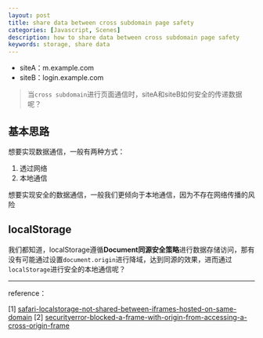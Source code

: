 ```yaml
---
layout: post
title: share data between cross subdomain page safety
categories: [Javascript, Scenes]
description: how to share data between cross subdomain page safety
keywords: storage, share data
---
```


* siteA：m.example.com
* siteB：login.example.com

> 当`cross subdomain`进行页面通信时，siteA和siteB如何安全的传递数据呢？

## 基本思路

想要实现数据通信，一般有两种方式：
1. 透过网络
2. 本地通信

想要实现安全的数据通信，一般我们更倾向于本地通信，因为不存在网络传播的风险

## localStorage

我们都知道，localStorage遵循**Document同源安全策略**进行数据存储访问，那有没有可能通过设置`document.origin`进行降域，达到同源的效果，进而通过`localStorage`进行安全的本地通信呢？

---

reference：

[1] [safari-localstorage-not-shared-between-iframes-hosted-on-same-domain](https://stackoverflow.com/questions/63922558/safari-localstorage-not-shared-between-iframes-hosted-on-same-domain)
[2] [securityerror-blocked-a-frame-with-origin-from-accessing-a-cross-origin-frame](https://stackoverflow.com/questions/25098021/securityerror-blocked-a-frame-with-origin-from-accessing-a-cross-origin-frame)